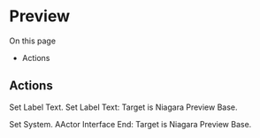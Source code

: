 # Preview

On this page 

  * Actions





## Actions

Set Label Text. Set Label Text: Target is Niagara Preview Base.

Set System. AActor Interface End: Target is Niagara Preview Base.

